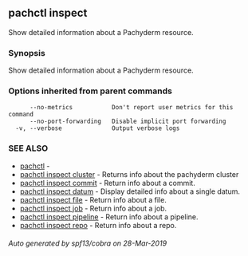 ## pachctl inspect

Show detailed information about a Pachyderm resource.

### Synopsis


Show detailed information about a Pachyderm resource.

### Options inherited from parent commands

```
      --no-metrics           Don't report user metrics for this command
      --no-port-forwarding   Disable implicit port forwarding
  -v, --verbose              Output verbose logs
```

### SEE ALSO
* [pachctl](pachctl.md)	 - 
* [pachctl inspect cluster](pachctl_inspect_cluster.md)	 - Returns info about the pachyderm cluster
* [pachctl inspect commit](pachctl_inspect_commit.md)	 - Return info about a commit.
* [pachctl inspect datum](pachctl_inspect_datum.md)	 - Display detailed info about a single datum.
* [pachctl inspect file](pachctl_inspect_file.md)	 - Return info about a file.
* [pachctl inspect job](pachctl_inspect_job.md)	 - Return info about a job.
* [pachctl inspect pipeline](pachctl_inspect_pipeline.md)	 - Return info about a pipeline.
* [pachctl inspect repo](pachctl_inspect_repo.md)	 - Return info about a repo.

###### Auto generated by spf13/cobra on 28-Mar-2019
